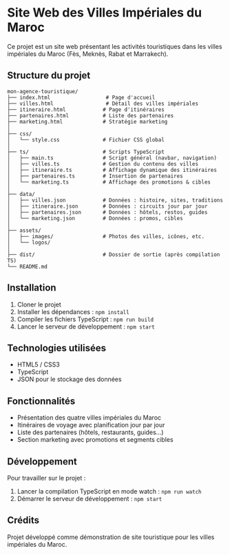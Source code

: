 # Site Web des Villes Impériales du Maroc

Ce projet est un site web présentant les activités touristiques dans les villes impériales du Maroc (Fès, Meknès, Rabat et Marrakech).

## Structure du projet

```
mon-agence-touristique/
├── index.html                  # Page d'accueil
├── villes.html                 # Détail des villes impériales
├── itineraire.html            # Page d'itinéraires
├── partenaires.html           # Liste des partenaires
├── marketing.html             # Stratégie marketing
│
├── css/
│   └── style.css              # Fichier CSS global
│
├── ts/                        # Scripts TypeScript
│   ├── main.ts                # Script général (navbar, navigation)
│   ├── villes.ts              # Gestion du contenu des villes
│   ├── itineraire.ts          # Affichage dynamique des itinéraires
│   ├── partenaires.ts         # Insertion de partenaires
│   └── marketing.ts           # Affichage des promotions & cibles
│
├── data/
│   ├── villes.json            # Données : histoire, sites, traditions
│   ├── itineraire.json        # Données : circuits jour par jour
│   ├── partenaires.json       # Données : hôtels, restos, guides
│   └── marketing.json         # Données : promos, cibles
│
├── assets/
│   ├── images/                # Photos des villes, icônes, etc.
│   └── logos/
│
├── dist/                      # Dossier de sortie (après compilation TS)
└── README.md
```

## Installation

1. Cloner le projet
2. Installer les dépendances : `npm install`
3. Compiler les fichiers TypeScript : `npm run build`
4. Lancer le serveur de développement : `npm start`

## Technologies utilisées

- HTML5 / CSS3
- TypeScript
- JSON pour le stockage des données

## Fonctionnalités

- Présentation des quatre villes impériales du Maroc
- Itinéraires de voyage avec planification jour par jour
- Liste des partenaires (hôtels, restaurants, guides...)
- Section marketing avec promotions et segments cibles

## Développement

Pour travailler sur le projet :

1. Lancer la compilation TypeScript en mode watch : `npm run watch`
2. Démarrer le serveur de développement : `npm start`

## Crédits

Projet développé comme démonstration de site touristique pour les villes impériales du Maroc.
